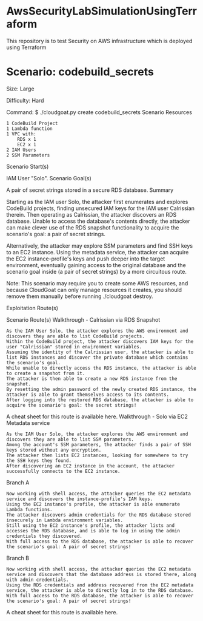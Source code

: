 # AwsSecurityLabSimulationUsingTerraform
This repository is to test Security on AWS infrastructure which is deployed using Terraform

# Scenario: codebuild_secrets

Size: Large

Difficulty: Hard

Command: $ ./cloudgoat.py create codebuild_secrets
Scenario Resources

    1 CodeBuild Project
    1 Lambda function
    1 VPC with:
        RDS x 1
        EC2 x 1
    2 IAM Users
    2 SSM Parameters

Scenario Start(s)

IAM User "Solo".
Scenario Goal(s)

A pair of secret strings stored in a secure RDS database.
Summary

Starting as the IAM user Solo, the attacker first enumerates and explores CodeBuild projects, finding unsecured IAM keys for the IAM user Calrissian therein. Then operating as Calrissian, the attacker discovers an RDS database. Unable to access the database's contents directly, the attacker can make clever use of the RDS snapshot functionality to acquire the scenario's goal: a pair of secret strings.

Alternatively, the attacker may explore SSM parameters and find SSH keys to an EC2 instance. Using the metadata service, the attacker can acquire the EC2 instance-profile's keys and push deeper into the target environment, eventually gaining access to the original database and the scenario goal inside (a pair of secret strings) by a more circuitous route.

Note: This scenario may require you to create some AWS resources, and because CloudGoat can only manage resources it creates, you should remove them manually before running ./cloudgoat destroy.

Exploitation Route(s)

Scenario Route(s)
Walkthrough - Calrissian via RDS Snapshot

    As the IAM User Solo, the attacker explores the AWS environment and discovers they are able to list CodeBuild projects.
    Within the CodeBuild project, the attacker discovers IAM keys for the user "Calrissian" stored in environment variables.
    Assuming the identity of the Calrissian user, the attacker is able to list RDS instances and discover the private database which contains the scenario's goal.
    While unable to directly access the RDS instance, the attacker is able to create a snapshot from it.
    The attacker is then able to create a new RDS instance from the snapshot.
    By resetting the admin password of the newly created RDS instance, the attacker is able to grant themselves access to its contents.
    After logging into the restored RDS database, the attacker is able to acquire the scenario's goal: the secret strings!

A cheat sheet for this route is available here.
Walkthrough - Solo via EC2 Metadata service

    As the IAM User Solo, the attacker explores the AWS environment and discovers they are able to list SSM parameters.
    Among the account's SSM parameters, the attacker finds a pair of SSH keys stored without any encryption.
    The attacker then lists EC2 instances, looking for somewhere to try the SSH keys they found.
    After discovering an EC2 instance in the account, the attacker successfully connects to the EC2 instance.

Branch A

    Now working with shell access, the attacker queries the EC2 metadata service and discovers the instance-profile's IAM keys.
    Using the EC2 instance's profile, the attacker is able enumerate Lambda functions.
    The attacker discovers admin credentials for the RDS database stored insecurely in Lambda environment variables.
    Still using the EC2 instance's profile, the attacker lists and accesses the RDS database, and is able to log in using the admin credentials they discovered.
    With full access to the RDS database, the attacker is able to recover the scenario's goal: A pair of secret strings!

Branch B

    Now working with shell access, the attacker queries the EC2 metadata service and discovers that the database address is stored there, along with admin credentials.
    Using the RDS credentials and address recovered from the EC2 metadata service, the attacker is able to directly log in to the RDS database.
    With full access to the RDS database, the attacker is able to recover the scenario's goal: A pair of secret strings!

A cheat sheet for this route is available here.
